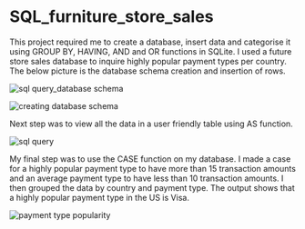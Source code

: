 # SQL_furniture_store_sales

 This project required me to create a database, insert data and categorise it using GROUP BY, HAVING, AND and OR functions in SQLite.
I used a future store sales database to inquire highly popular payment types per country. The below picture is the database schema creation  and insertion of rows.

![sql query_database schema](https://user-images.githubusercontent.com/96391154/159232473-ba9c7cf3-a064-4497-b9a3-c04b7d971377.png)

![creating database schema](https://user-images.githubusercontent.com/96391154/159232504-a7370342-8d9d-4cf1-872f-d8cf475d61e0.png)

Next step was to view all the data in a user friendly table using AS function.

![sql query](https://user-images.githubusercontent.com/96391154/159233076-1e95ada8-fb83-4b3b-9854-8b88eb5002b7.png)

My final step was to use the CASE function on my database. I made a case for a highly popular payment type to have more than 15 transaction amounts and an average payment type to have less than 10 transaction amounts. I then grouped the data by country and payment type. The output shows that a highly popular payment type in the US is Visa. 

![payment type popularity ](https://user-images.githubusercontent.com/96391154/159235473-e53e7fef-6129-4c7a-a66d-51883a6e2dd7.png)

